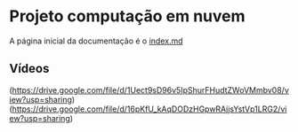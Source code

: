 # Projeto computação em nuvem

A página inicial da documentação é o [index.md](https://github.com/luizaehrenberger/cloud-project/blob/main/docs/index.md)

## Vídeos 
(https://drive.google.com/file/d/1Uect9sD96v5IpShurFHudtZWoVMmbv08/view?usp=sharing)
(https://drive.google.com/file/d/16pKfU_kAqDODzHGpwRAjjsYstVp1LRG2/view?usp=sharing)